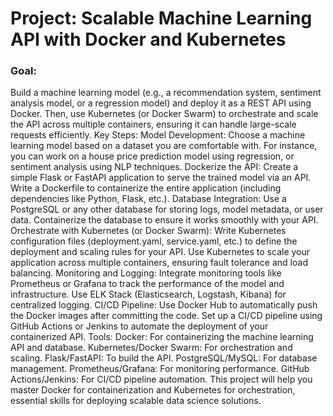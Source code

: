 # Project: Scalable Machine Learning API with Docker and Kubernetes

### Goal:

Build a machine learning model (e.g., a recommendation system, sentiment analysis model, or a regression model) and deploy it as a REST API using Docker. Then, use Kubernetes (or Docker Swarm) to orchestrate and scale the API across multiple containers, ensuring it can handle large-scale requests efficiently.
Key Steps:
Model Development:
Choose a machine learning model based on a dataset you are comfortable with. For instance, you can work on a house price prediction model using regression, or sentiment analysis using NLP techniques.
Dockerize the API:
Create a simple Flask or FastAPI application to serve the trained model via an API.
Write a Dockerfile to containerize the entire application (including dependencies like Python, Flask, etc.).
Database Integration:
Use a PostgreSQL or any other database for storing logs, model metadata, or user data.
Containerize the database to ensure it works smoothly with your API.
Orchestrate with Kubernetes (or Docker Swarm):
Write Kubernetes configuration files (deployment.yaml, service.yaml, etc.) to define the deployment and scaling rules for your API.
Use Kubernetes to scale your application across multiple containers, ensuring fault tolerance and load balancing.
Monitoring and Logging:
Integrate monitoring tools like Prometheus or Grafana to track the performance of the model and infrastructure.
Use ELK Stack (Elasticsearch, Logstash, Kibana) for centralized logging.
CI/CD Pipeline:
Use Docker Hub to automatically push the Docker images after committing the code.
Set up a CI/CD pipeline using GitHub Actions or Jenkins to automate the deployment of your containerized API.
Tools:
Docker: For containerizing the machine learning API and database.
Kubernetes/Docker Swarm: For orchestration and scaling.
Flask/FastAPI: To build the API.
PostgreSQL/MySQL: For database management.
Prometheus/Grafana: For monitoring performance.
GitHub Actions/Jenkins: For CI/CD pipeline automation.
This project will help you master Docker for containerization and Kubernetes for orchestration, essential skills for deploying scalable data science solutions.

